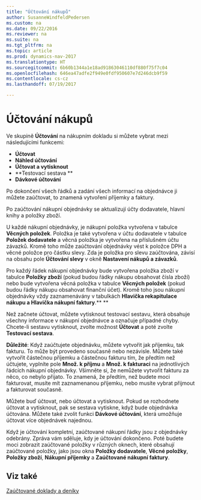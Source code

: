 ```yaml
---
title: "Účtování nákupů"
author: SusanneWindfeldPedersen
ms.custom: na
ms.date: 09/22/2016
ms.reviewer: na
ms.suite: na
ms.tgt_pltfrm: na
ms.topic: article
ms.prod: dynamics-nav-2017
ms.translationtype: HT
ms.sourcegitcommit: 6b60b1344a1e18ad91863046110df880f75f7c04
ms.openlocfilehash: 646ea47adfe2f949e0fdf950607e7d246dcb9f59
ms.contentlocale: cs-cz
ms.lasthandoff: 07/19/2017

---
```


# <a name="posting-purchases"></a>Účtování nákupů
Ve skupině **Účtování** na nákupním dokladu si můžete vybrat mezi následujícími funkcemi:

- **Účtovat**
- **Náhled účtování**
- **Účtovat a vytisknout**
- **Testovací sestava **
- **Dávkové účtování**

Po dokončení všech řádků a zadání všech informací na objednávce ji můžete zaúčtovat, to znamená vytvoření příjemky a faktury.

Po zaúčtování nákupní objednávky se aktualizují účty dodavatele, hlavní knihy a položky zboží.

U každé nákupní objednávky, je nákupní položka vytvořena v tabulce **Věcných položek**. Položka je také vytvořena v účtu dodavatele v tabulce **Položek dodavatele** a věcná položka je vytvořena na příslušném účtu závazků. Kromě toho může zaúčtování objednávky vést k položce DPH a věcné položce pro částku slevy.  Zda je položka pro slevu zaúčtována, závisí na obsahu pole **Účtování slevy** v okně **Nastavení nákupů a závazků**.

Pro každý řádek nákupní objednávky bude vytvořena položka zboží v tabulce **Položky zboží** (pokud budou řádky nákupu obsahovat čísla zboží) nebo bude vytvořena věcná položka v tabulce **Věcných položek** (pokud budou řádky nákupu obsahovat finanční účet). Kromě toho jsou nákupní objednávky vždy zaznamenávány v tabulkách **Hlavička rekapitulace nákupu a   Hlavička nákupní faktury**.**  **

Než začnete účtovat, můžete vytisknout testovací sestavu, která obsahuje všechny informace v nákupní objednávce a označuje případné chyby. Chcete-li sestavu vytisknout, zvolte možnost **Účtovat** a poté zvolte **Testovací sestava**.

**Důležité**: Když zaúčtujete objednávku, můžete vytvořit jak příjemku, tak fakturu.  To může být provedeno současně nebo nezávisle. Můžete také vytvořit částečnou příjemku a částečnou fakturu tím, že předtím než účtujete, vyplníte pole **Množ. k příjmu** a **Množ. k fakturaci** na jednotlivých řádcích nákupní objednávky.  Všimněte si, že nemůžete vytvořit fakturu za něco, co nebylo přijato. To znamená, že předtím, než budete moci fakturovat, musíte mít zaznamenanou příjemku, nebo musíte vybrat přijmout a fakturovat současně. 

Můžete buď účtovat, nebo účtovat a vytisknout. Pokud se rozhodnete účtovat a vytisknout, pak se sestava vytiskne, když bude objednávka účtována.  Můžete také zvolit funkci **Dávkové účtování**, která umožňuje účtovat více objednávek najednou.

Když je účtování kompletní, zaúčtované nákupní řádky jsou z objednávky odebrány. Zpráva vám sděluje, kdy je účtování dokončeno. Poté budete moci zobrazit zaúčtované položky v různých oknech, které obsahují zaúčtované položky, jako jsou okna **Položky dodavatele**, **Věcné položky**, **Položky zboží**, **Nákupní příjemky** a **Zaúčtované nákupní faktury**.

## <a name="see-also"></a>Viz také
[Zaúčtované doklady a deníky](ui-post-documents-journals.md)

